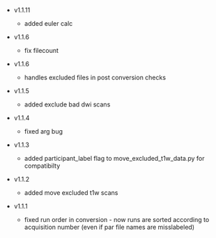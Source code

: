 * v1.1.11
    * added euler calc

* v1.1.6
  * fix filecount

* v1.1.6
    * handles excluded files in post conversion checks

* v1.1.5
    * added exclude bad dwi scans

* v1.1.4
    * fixed arg bug

* v1.1.3
    * added participant_label flag to move_excluded_t1w_data.py for compatibilty

* v1.1.2
    * added move excluded t1w scans

* v1.1.1
    * fixed run order in conversion - now runs are sorted according to acquisition number
    (even if par file names are misslabeled)
